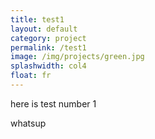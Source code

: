 ```yaml
---
title: test1
layout: default
category: project
permalink: /test1
image: /img/projects/green.jpg
splashwidth: col4
float: fr
---
```


here is test number 1

whatsup